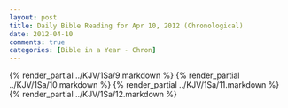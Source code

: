 ```yaml
---
layout: post
title: Daily Bible Reading for Apr 10, 2012 (Chronological)
date: 2012-04-10
comments: true
categories: [Bible in a Year - Chron]
---
```

{% render_partial ../KJV/1Sa/9.markdown %}
{% render_partial ../KJV/1Sa/10.markdown %}
{% render_partial ../KJV/1Sa/11.markdown %}
{% render_partial ../KJV/1Sa/12.markdown %}
